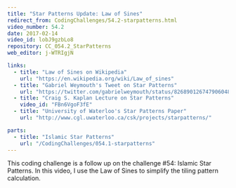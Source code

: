 ```yaml
---
title: "Star Patterns Update: Law of Sines"
redirect_from: CodingChallenges/54.2-starpatterns.html
video_number: 54.2
date: 2017-02-14
video_id: lobJ9gzbLo8
repository: CC_054.2_StarPatterns
web_editor: j-WTRIgjN

links:
  - title: "Law of Sines on Wikipedia"
    url: "https://en.wikipedia.org/wiki/Law_of_sines"
  - title: "Gabriel Weymouth's Tweet on Star Patterns"
    url: "https://twitter.com/gabrielweymouth/status/826890126747906048"
  - title: "Craig S. Kaplan Lecture on Star Patterns"
    video_id: "FBn6VgoF3fE"
  - title: "University of Waterloo's Star Patterns Paper"
    url: "http://www.cgl.uwaterloo.ca/csk/projects/starpatterns/"

parts:
  - title: "Islamic Star Patterns"
    url: "/CodingChallenges/054.1-starpatterns"
---
```


This coding challenge is a follow up on the challenge #54: Islamic Star Patterns. In this video, I use the Law of Sines to simplify the tiling pattern calculation.
